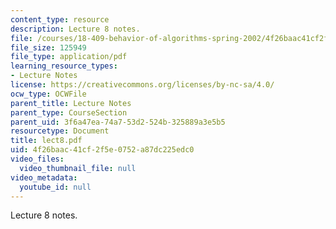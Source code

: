 ```yaml
---
content_type: resource
description: Lecture 8 notes.
file: /courses/18-409-behavior-of-algorithms-spring-2002/4f26baac41cf2f5e0752a87dc225edc0_lect8.pdf
file_size: 125949
file_type: application/pdf
learning_resource_types:
- Lecture Notes
license: https://creativecommons.org/licenses/by-nc-sa/4.0/
ocw_type: OCWFile
parent_title: Lecture Notes
parent_type: CourseSection
parent_uid: 3f6a47ea-74a7-53d2-524b-325889a3e5b5
resourcetype: Document
title: lect8.pdf
uid: 4f26baac-41cf-2f5e-0752-a87dc225edc0
video_files:
  video_thumbnail_file: null
video_metadata:
  youtube_id: null
---
```

Lecture 8 notes.